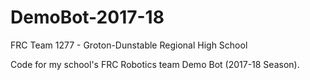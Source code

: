 # DemoBot-2017-18

FRC Team 1277 - Groton-Dunstable Regional High School

Code for my school's FRC Robotics team Demo Bot (2017-18 Season).
